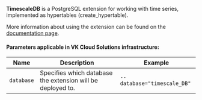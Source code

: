 **TimescaleDB** is a PostgreSQL extension for working with time series, implemented as hypertables (create_hypertable).

More information about using the extension can be found on the [documentation page](https://docs.timescale.com/api/latest).

#### Parameters applicable in VK Cloud Solutions infrastructure:
|Name|Description|Example|
|---|---|---|
|`database`|Specifies which database the extension will be deployed to.|`--database="timescale_DB"`|